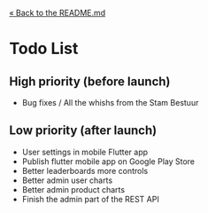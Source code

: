 [&laquo; Back to the README.md](../README.md)

# Todo List

## High priority (before launch)
- Bug fixes / All the whishs from the Stam Bestuur

## Low priority (after launch)
- User settings in mobile Flutter app
- Publish flutter mobile app on Google Play Store
- Better leaderboards more controls
- Better admin user charts
- Better admin product charts
- Finish the admin part of the REST API
